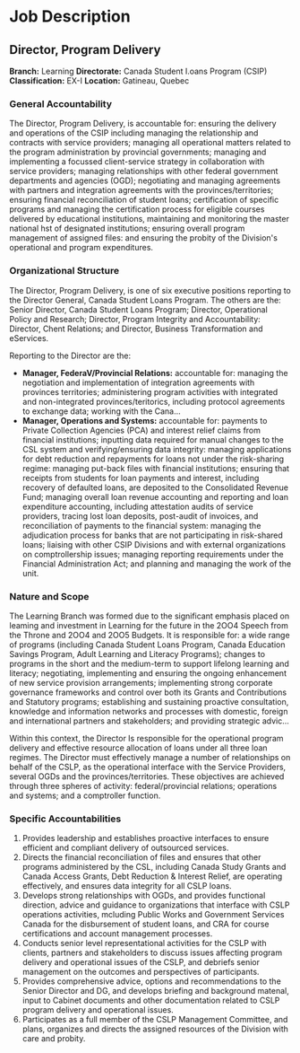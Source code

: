 # Job Description

## Director, Program Delivery

**Branch:** Learning
**Directorate:** Canada Student I.oans Program (CSIP)
**Classification:** EX-I
**Location:** Gatineau, Quebec

### General Accountability

The Director, Program Delivery, is accountable for: ensuring the delivery and operations of the CSIP including managing the relationship and contracts with service providers; managing all operational matters related to the program administration by provincial governments; managing and implementing a focussed client-service strategy in collaboration with service providers; managing relationships with other federal government departments and agencies (OGD); negotiating and managing agreements with partners and integration agreements with the provinces/territories; ensuring financial reconciliation of student loans; certification of specific programs and managing the certification process for eligible courses delivered by educational institutions, maintaining and monitoring the master national hst of designated institutions; ensuring overall program management of assigned files: and ensuring the probity of the Division's operational and program expenditures.

### Organizational Structure

The Director, Program Delivery, is one of six executive positions reporting to the Director General, Canada Student Loans Program. The others are the: Senior Director, Canada Student Loans Program; Director, Operational Policy and Research; Director, Program Integrity and Accountability: Director, Chent Relations; and Director, Business Transformation and eServices.

Reporting to the Director are the:

*   **Manager, FederaV/Provincial Relations:** accountable for: managing the negotiation and implementation of integration agreements with provinces territories; administering program activities with integrated and non-integrated provinces/teritorics, including protocol agreements to exchange data; working with the Cana...
*   **Manager, Operations and Systems:** accountable for: payments to Private Collection Agencies (PCA) and interest relief claims from financial institutions; inputting data required for manual changes to the CSL system and verifying/ensuring data integrity: managing applications for debt reduction and repayments for loans not under the risk-sharing regime: managing put-back files with financial institutions; ensuring that receipts from students for loan payments and interest, including recovery of defaulted loans, are deposited to the Consolidated Revenue Fund; managing overall loan revenue accounting and reporting and loan expenditure accounting, including attestation audits of service providers, tracing lost loan deposits, post-audit of invoices, and reconciliation of payments to the financial system: managing the adjudication process for banks that are not participating in risk-shared loans; liaising with other CSIP Divisions and with external organizations on comptrollership issues; managing reporting requirements under the Financial Administration Act; and planning and managing the work of the unit.

### Nature and Scope

The Learning Branch was formed due to the significant emphasis placed on leaming and investment in Learning for the future in the 2OO4 Speech from the Throne and 2OO4 and 2OO5 Budgets. It is responsible for: a wide range of programs (including Canada Student Loans Program, Canada Education Savings Program, Adult Learning and Literacy Programs); changes to programs in the short and the medium-term to support lifelong learning and literacy; negotiating, implementing and ensuring the ongoing enhancement of new service provision arrangements; implementing strong corporate governance frameworks and control over both its Grants and Contributions and Statutory programs; establishing and sustaining proactive consultation, knowledge and information networks and processes with domestic, foreign and international partners and stakeholders; and providing strategic advic...

Within this context, the Director Is responsible for the operational program delivery and effective resource allocation of loans under all three loan regimes. The Director must effectively manage a number of relationships on behalf of the CSLP, as the operational interface with the Service Providers, several OGDs and the provinces/territories. These objectives are achieved through three spheres of activity: federal/provincial relations; operations and systems; and a comptroller function.

### Specific Accountabilities

1.  Provides leadership and establishes proactive interfaces to ensure efficient and compliant delivery of outsourced services.
2.  Directs the financial reconciliation of files and ensures that other programs administered by the CSL, including Canada Study Grants and Canada Access Grants, Debt Reduction & Interest Relief, are operating effectively, and ensures data integrity for all CSLP loans.
3.  Develops strong relationships with OGDs, and provides functional direction, advice and guidance to organizations that interface with CSLP operations activities, mcluding Public Works and Government Services Canada for the disbursement of student loans, and CRA for course certifications and account management processes.
4.  Conducts senior level representational activities for the CSLP with clients, partners and stakeholders to discuss issues affecting program delivery and operational issues of the CSLP, and debriefs senior management on the outcomes and perspectives of participants.
5.  Provides comprehensive advice, options and recommendations to the Senior Director and DG, and develops briefing and background matenal, input to Cabinet documents and other documentation related to CSLP program delivery and operational issues.
6.  Participates as a full member of the CSLP Management Committee, and plans, organizes and directs the assigned resources of the Division with care and probity.

